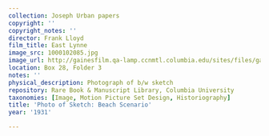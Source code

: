 ```yaml
---
collection: Joseph Urban papers
copyright: ''
copyright_notes: ''
director: Frank Lloyd
film_title: East Lynne
image_src: 1000102085.jpg
image_url: http://gainesfilm.qa-lamp.ccnmtl.columbia.edu/sites/files/gainesfilm/images/1000102085.jpg
location: Box 28, Folder 3
notes: ''
physical_description: Photograph of b/w sketch
repository: Rare Book & Manuscript Library, Columbia University
taxonomies: [Image, Motion Picture Set Design, Historiography]
title: 'Photo of Sketch: Beach Scenario'
year: '1931'

---
```

